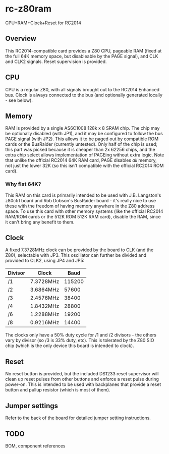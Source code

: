 # rc-z80ram
 CPU+RAM+Clock+Reset for RC2014

## Overview
This RC2014-compatible card provides a Z80 CPU, pageable RAM (fixed at the full 64K memory space, but disableable by the PAGE signal), and CLK and CLK2 signals. Reset supervision is provided.

## CPU
CPU is a regular Z80, with all signals brought out to the RC2014 Enhanced bus. Clock is always connected to the bus (and optionally generated locally - see below).

## Memory
RAM is provided by a single AS6C1008 128k x 8 SRAM chip. The chip may be optionally disabled (with JP1), and it may be configured to follow the bus PAGE signal (with JP2). This allows it to be paged out by compatible ROM cards or the BusRaider (currently untested). Only half of the chip is used; this part was picked because it is cheaper than 2x 62256 chips, and the extra chip select allows implementation of PAGEing without extra logic. Note that unlike the official RC2014 64K RAM card, PAGE disables *all* memory, not just the lower 32K (so this isn't compatible with the official RC2014 ROM card).

### Why flat 64K?
This RAM on this card is primarily intended to be used with J.B. Langston's z80ctrl board and Rob Dobson's BusRaider board - it's really nice to use these with the freedom of having memory anywhere in the Z80 address space. To use this card with other memory systems (like the official RC2014 RAM/ROM cards or the 512K ROM 512K RAM card), disable the RAM, since it can't bring any benefit to them.

## Clock
A fixed 7.3728MHz clock can be provided by the board to CLK (and the Z80), selectable with JP3. This oscillator can further be divided and provided to CLK2, using JP4 and JP5:

| Divisor | Clock     | Baud   |
| ------- | --------- | ------ |
|      /1 | 7.3728MHz | 115200 |
|      /2 | 3.6864MHz |  57600 |
|      /3 | 2.4576MHz |  38400 |
|      /4 | 1.8432MHz |  28800 |
|      /6 | 1.2288MHz |  19200 |
|      /8 | 0.9216MHz |  14400 |

The clocks only have a 50% duty cycle for /1 and /2 divisors - the others vary by divisor (so /3 is 33% duty, etc). This is tolerated by the Z80 SIO chip (which is the only device this board is intended to clock).

## Reset
No reset button is provided, but the included DS1233 reset supervisor will clean up reset pulses from other buttons and enforce a reset pulse during power-on. This is intended to be used with backplanes that provide a reset button and pullup resistor (which is most of them).

## Jumper settings
Refer to the back of the board for detailed jumper setting instructions.

## TODO
BOM, component references